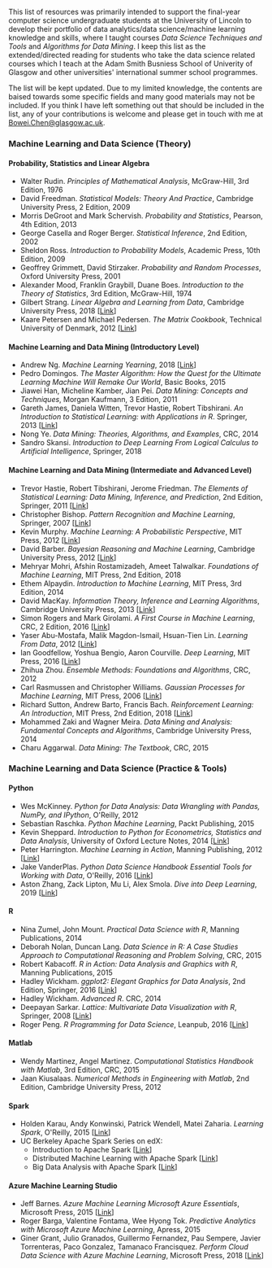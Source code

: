 This list of resources was primarily intended to support the final-year computer science undergraduate students at the University of Lincoln to develop their portfolio of data analytics/data science/machine learning knowledge and skills, where I taught courses *Data Science Techniques and Tools* and *Algorithms for Data Mining*. I keep this list as the extended/directed reading for students who take the data science related courses which I teach at the Adam Smith Busniess School of Univerity of Glasgow and other universities' international summer school programmes. 

The list will be kept updated. Due to my limited knowledge, the contents are baised towards some specific fields and many good materials may not be included. If you think I have left something out that should be included in the list, any of your contributions is welcome and please get in touch with me at [Bowei.Chen@glasgow.ac.uk](Bowei.Chen@glasgow.ac.uk). 

### Machine Learning and Data Science (Theory)

#### Probability, Statistics and Linear Algebra 
- Walter Rudin. *Principles of Mathematical Analysis*, McGraw-Hill, 3rd Edition, 1976
- David Freedman. *Statistical Models: Theory And Practice*, Cambridge University Press, 2 Edition, 2009
- Morris DeGroot and Mark Schervish. *Probability and Statistics*, Pearson, 4th Edition, 2013
- George Casella and Roger Berger. *Statistical Inference*, 2nd Edition, 2002
- Sheldon Ross. *Introduction to Probability Models*, Academic Press, 10th Edition, 2009
- Geoffrey Grimmett, David Stirzaker. *Probability and Random Processes*, Oxford University Press, 2001
- Alexander Mood, Franklin Graybill, Duane Boes. *Introduction to the Theory of Statistics*, 3rd Edition, McGraw-Hill, 1974
- Gilbert Strang. *Linear Algebra and Learning from Data*, Cambridge University Press, 2018 [[Link](http://math.mit.edu/~gs/learningfromdata/)] 
- Kaare Petersen and Michael Pedersen. *The Matrix Cookbook*, Technical University of Denmark, 2012 [[Link](http://www2.imm.dtu.dk/pubdb/views/edoc_download.php/3274/pdf/imm3274.pdf)]

#### Machine Learning and Data Mining (Introductory Level)

- Andrew Ng. *Machine Learning Yearning*, 2018 [[Link](https://www.deeplearning.ai/machine-learning-yearning/)]
- Pedro Domingos. *The Master Algorithm: How the Quest for the Ultimate Learning Machine Will Remake Our World*, Basic Books, 2015
- Jiawei Han, Micheline Kamber, Jian Pei. *Data Mining: Concepts and Techniques*, Morgan Kaufmann, 3 Edition, 2011
- Gareth James, Daniela Witten, Trevor Hastie, Robert Tibshirani. *An Introduction to Statistical Learning: with Applications in R*. Springer, 2013 [[Link](http://faculty.marshall.usc.edu/gareth-james/ISL/)]
- Nong Ye. *Data Mining: Theories, Algorithms, and Examples*, CRC, 2014
- Sandro Skansi. *Introduction to Deep Learning From Logical Calculus to Artificial Intelligence*, Springer, 2018

#### Machine Learning and Data Mining (Intermediate and Advanced Level)

- Trevor Hastie, Robert Tibshirani, Jerome Friedman. *The Elements of Statistical Learning: Data Mining, Inference, and Prediction*, 2nd Edition, Springer, 2011 [[Link](https://web.stanford.edu/~hastie/ElemStatLearn/)]
- Christopher Bishop. *Pattern Recognition and Machine Learning*, Springer, 2007 [[Link](https://www.microsoft.com/en-us/research/people/cmbishop/#!prml-book)]
- Kevin Murphy. *Machine Learning: A Probabilistic Perspective*, MIT Press, 2012 [[Link](https://www.cs.ubc.ca/~murphyk/MLbook/)]
- David Barber. *Bayesian Reasoning and Machine Learning*, Cambridge University Press, 2012 [[Link](http://web4.cs.ucl.ac.uk/staff/D.Barber/pmwiki/pmwiki.php?n=Brml.HomePage)]
- Mehryar Mohri, Afshin Rostamizadeh, Ameet Talwalkar. *Foundations of Machine Learning*, MIT Press, 2nd Edition, 2018
- Ethem Alpaydin. *Introduction to Machine Learning*, MIT Press, 3rd Edition, 2014 
- David MacKay. *Information Theory, Inference and Learning Algorithms*, Cambridge University Press, 2013 [[Link](http://www.inference.org.uk/mackay/itila/)]
- Simon Rogers and Mark Girolami. *A First Course in Machine Learning*, CRC, 2 Edition, 2016 [[Link](http://www.dcs.gla.ac.uk/~srogers/firstcourseml/)]
- Yaser Abu-Mostafa, Malik Magdon-Ismail, Hsuan-Tien Lin. *Learning From Data*, 2012 [[Link](http://amlbook.com/)]
- Ian Goodfellow, Yoshua Bengio, Aaron Courville. *Deep Learning*,  MIT Press, 2016 [[Link](http://www.deeplearningbook.org)]
- Zhihua Zhou. *Ensemble Methods: Foundations and Algorithms*, CRC, 2012
- Carl Rasmussen and Christopher Williams. *Gaussian Processes for Machine Learning*, MIT Press, 2006 [[Link](http://www.gaussianprocess.org/gpml/chapters/)]
- Richard Sutton, Andrew Barto, Francis Bach. *Reinforcement Learning: An Introduction*, MIT Press, 2nd Edition, 2018 [[Link](http://incompleteideas.net/book/the-book-2nd.html)]
- Mohammed Zaki and Wagner Meira. *Data Mining and Analysis: Fundamental Concepts and Algorithms*, Cambridge University Press, 2014
- Charu Aggarwal. *Data Mining: The Textbook*, CRC, 2015

### Machine Learning and Data Science (Practice & Tools)

#### Python
- Wes McKinney. *Python for Data Analysis: Data Wrangling with Pandas, NumPy, and IPython*, O'Reilly, 2012
- Sebastian Raschka. *Python Machine Learning*, Packt Publishing, 2015
- Kevin Sheppard. *Introduction to Python for Econometrics, Statistics and Data Analysis*, University of Oxford Lecture Notes, 2014 [[Link](https://www.kevinsheppard.com)] 
- Peter Harrington. *Machine Learning in Action*, Manning Publishing, 2012 [[Link](https://github.com/pbharrin/machinelearninginaction)]
- Jake VanderPlas. *Python Data Science Handbook Essential Tools for Working with Data*, O'Reilly, 2016 [[Link](https://jakevdp.github.io/PythonDataScienceHandbook/)]
- Aston Zhang, Zack Lipton, Mu Li, Alex Smola. *Dive into Deep Learning*, 2019 [[Link](http://d2l.ai/)]
  
#### R
- Nina Zumel, John Mount. *Practical Data Science with R*, Manning Publications, 2014
- Deborah Nolan, Duncan Lang. *Data Science in R: A Case Studies Approach to Computational Reasoning and Problem Solving*, CRC, 2015
- Robert Kabacoff. *R in Action: Data Analysis and Graphics with R*, Manning Publications, 2015
- Hadley Wickham. *ggplot2: Elegant Graphics for Data Analysis*, 2nd Edition, Springer, 2016 [[Link](http://ggplot2.org/book)]
- Hadley Wickham. *Advanced R*. CRC, 2014
- Deepayan Sarkar. *Lattice: Multivariate Data Visualization with R*, Springer, 2008 [[Link](http://lmdvr.r-forge.r-project.org/figures/figures.html)]
- Roger Peng. *R Programming for Data Science*, Leanpub, 2016 [[Link](https://leanpub.com/u/rdpeng)]

#### Matlab
- Wendy Martinez, Angel Martinez. *Computational Statistics Handbook with Matlab*, 3rd Edition, CRC, 2015
- Jaan Kiusalaas. *Numerical Methods in Engineering with Matlab*, 2nd Edition, Cambridge University Press, 2012
 
#### Spark
- Holden Karau, Andy Konwinski, Patrick Wendell, Matei Zaharia. *Learning Spark*, O'Reilly, 2015 [[Link](http://shop.oreilly.com/product/0636920028512.do)]
- UC Berkeley Apache Spark Series on edX:
  * Introduction to Apache Spark [[Link](https://www.edx.org/course/introduction-apache-spark-uc-berkeleyx-cs105x)]
  * Distributed Machine Learning with Apache Spark [[Link](https://www.edx.org/course/distributed-machine-learning-apache-uc-berkeleyx-cs120x)]
  * Big Data Analysis with Apache Spark [[Link](https://www.edx.org/course/big-data-analysis-apache-spark-uc-berkeleyx-cs110x)]
  
#### Azure Machine Learning Studio
- Jeff Barnes. *Azure Machine Learning Microsoft Azure Essentials*, Microsoft Press, 2015 [[Link](https://download.microsoft.com/download/0/9/6/096170E9-23A2-4DA6-89F5-7F5079CB53AB/9780735698178.pdf)]
- Roger Barga, Valentine Fontama, Wee Hyong Tok. *Predictive Analytics with Microsoft Azure Machine Learning*, Apress, 2015
- Giner Grant, Julio Granados, Guillermo Fernandez, Pau Sempere, Javier Torrenteras, Paco Gonzalez, Tamanaco Francisquez. *Perform Cloud Data Science with Azure Machine Learning*, Microsoft Press, 2018 [[Link](https://www.microsoft.com/en-us/learning/exam-70-774.aspx)]